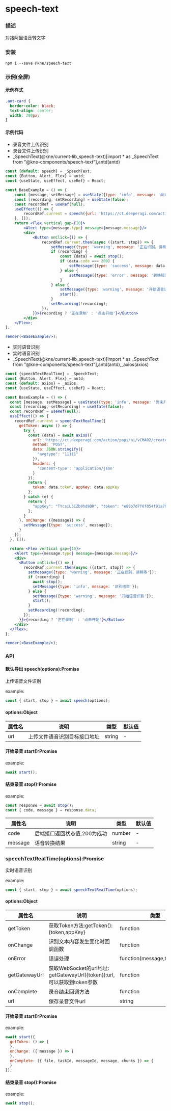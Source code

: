 
# speech-text


### 描述

对接阿里语音转文字


### 安装

```shell
npm i --save @kne/speech-text
```

### 示例(全屏)


#### 示例样式

```scss
.ant-card {
  border-color: black;
  text-align: center;
  width: 200px;
}
```

#### 示例代码

- 录音文件上传识别
- 录音文件上传识别
- _SpeechText(@kne/current-lib_speech-text)[import * as _SpeechText from "@kne-components/speech-text"],antd(antd)

```jsx
const {default: speech} = _SpeechText;
const {Button, Alert, Flex} = antd;
const {useState, useEffect, useRef} = React;

const BaseExample = () => {
    const [message, setMessage] = useState({type: 'info', message: '尚未开始'});
    const [recording, setRecording] = useState(false);
    const recordRef = useRef(null);
    useEffect(() => {
        recordRef.current = speech({url: 'https://ct.deeperagi.com/action/papi/ai/vCMA01/uploadWavFile'});
    }, []);
    return <Flex vertical gap={10}>
        <Alert type={message.type} message={message.message}/>
        <div>
            <Button onClick={() => {
                recordRef.current.then(async ({start, stop}) => {
                    setMessage({type: 'warning', message: '正在识别，请稍等'});
                    if (recording) {
                        const {data} = await stop();
                        if (data.code === 200) {
                            setMessage({type: 'success', message: data.message || '未识别到语音内容'});
                        } else {
                            setMessage({type: 'error', message: '转换错误'});
                        }
                    } else {
                        setMessage({type: 'warning', message: '开始语音识别'});
                        start();
                    }
                    setRecording(!recording);
                });
            }}>{recording ? '正在录制' : '点击开始'}</Button>
        </div>
    </Flex>;
};

render(<BaseExample/>);
```

- 实时语音识别
- 实时语音识别
- _SpeechText(@kne/current-lib_speech-text)[import * as _SpeechText from "@kne-components/speech-text"],antd(antd),_axios(axios)

```jsx
const {speechTextRealTime} = _SpeechText;
const {Button, Alert, Flex} = antd;
const {default: axios} = _axios;
const {useState, useEffect, useRef} = React;

const BaseExample = () => {
  const [message, setMessage] = useState({type: 'info', message: '尚未开始'});
  const [recording, setRecording] = useState(false);
  const recordRef = useRef(null);
  useEffect(() => {
    recordRef.current = speechTextRealTime({
      getToken: async () => {
        try {
          const {data} = await axios({
            url: 'https://ct.deeperagi.com/action/papi/ai/vCMA02/createToken',
            method: 'POST',
            data: JSON.stringify({
              "avgtype": "11111"
            }),
            headers: {
              'content-type': 'application/json'
            }
          });
          return {
            token: data.token, appKey: data.appKey
          };
        } catch (e) {
          return {
            "appKey": "TYcsiL5CZb9hd9DR", "token": "e80b7d7f6f054f91a79a14a67cb7f34c"
          };
        }
      }, onChange: ({message}) => {
        setMessage({type: 'success', message});
      }
    });
  }, []);

  return <Flex vertical gap={10}>
    <Alert type={message.type} message={message.message}/>
    <div>
      <Button onClick={() => {
        recordRef.current.then(async ({start, stop}) => {
          setMessage({type: 'warning', message: '正在识别，请稍等'});
          if (recording) {
            await stop();
            setMessage({type: 'info', message: '识别结束'});
          } else {
            setMessage({type: 'warning', message: '开始语音识别'});
            start();
          }
          setRecording(!recording);
        });
      }}>{recording ? '正在录制' : '点击开始'}</Button>
    </div>
  </Flex>;
};

render(<BaseExample/>);
```


### API

#### 默认导出 speech(options):Promise

上传语音文件识别

example:

```javascript
const { start, stop } = await speech(options);
```

#### options:Object

| 属性名 | 说明             | 类型     | 默认值 |
|-----|----------------|--------|-----|
| url | 上传文件语音识别目标接口地址 | string | -   |

#### 开始录音 start():Promise

example:

```javascript
await start();
```

#### 结束录音 stop():Promise

example:

```javascript
const response = await stop();
const { code, message } = response.data;
```

| 属性名     | 说明               | 类型     | 默认值 |
|---------|------------------|--------|-----|
| code    | 后端接口返回状态值,200为成功 | number | -   |
| message | 语音转换结果           | string | -   |

### speechTextRealTime(options):Promise

实时语音识别

example:

```javascript
const { start, stop } = await speechTextRealTime(options);
```

#### options:Object

| 属性名           | 说明                                                         | 类型                           | 默认值                                    |
|---------------|------------------------------------------------------------|------------------------------|----------------------------------------|
| getToken      | 获取Token方法:getToken():{token,appKey}                        | function                     | -                                      |
| onChange      | 识别文本内容发生变化时回调函数                                            | function                     | ({message}) => {console.log(message);} |
| onError       | 错误处理                                                       | function(message,type,error) | -                                      |
| getGatewayUrl | 获取WebSocket的url地址: getGatewayUrl({token}):url,可以获取到token参数 | function                     | -                                      |
| onComplete    | 录音结束回调方法                                                   | function                     | -                                      |
| url           | 保存录音文件url                                                  | string                       | -                                      |

#### 开始录音 start():Promise

example:

```javascript
await start({
  getToken: () => {
  },
  onChange: ({ message }) => {
  },
  onComplete: ({ file, taskId, messageId, message, chunks }) => {
  }
});
```

#### 结束录音 stop():Promise

example:

```javascript
await stop();
```
